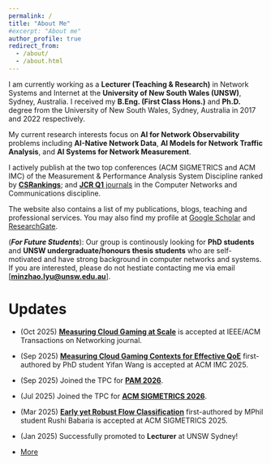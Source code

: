 ```yaml
---
permalink: /
title: "About Me"
#excerpt: "About me"
author_profile: true
redirect_from: 
  - /about/
  - /about.html
---
```


I am currently working as a **Lecturer (Teaching & Research)** in Network Systems and Internet at the **University of New South Wales (UNSW)**, Sydney, Australia.
I received my **B.Eng. (First Class Hons.)** and **Ph.D.** degree from the University of New South Wales, Sydney, Australia in 2017 and 2022 respectively. 

My current research interests focus on **AI for Network Observability** problems including **AI-Native Network Data**, **AI Models for Network Traffic Analysis**, and **AI Systems for Network Measurement**.

I actively publish at the two top conferences (ACM SIGMETRICS and ACM IMC) of the Measurement & Performance Analysis System Discipline ranked by [**CSRankings**](https://csrankings.org/#/fromyear/2022/toyear/2025/index?metrics&au); and [**JCR Q1** journals](https://www.scimagojr.com/index.php) in the Computer Networks and Communications discipline.


The website also contains a list of my publications, blogs, teaching and professional services. You may also find my profile at [Google Scholar](https://scholar.google.com.au/citations?hl=en&user=6oFRlVcAAAAJ) and [ResearchGate](https://www.researchgate.net/profile/Minzhao-Lyu).

(***For Future Students***): Our group is continously looking for **PhD students** and **UNSW undergraduate/honours thesis students** who are self-motivated and have strong background in computer networks and systems. If you are interested, please do not hestiate contacting me via email [**minzhao.lyu@unsw.edu.au**].


Updates
======
* (Oct 2025) [**Measuring Cloud Gaming at Scale**](https://minzhaolyu.github.io/publications/) is accepted at IEEE/ACM Transactions on Networking journal.

* (Sep 2025) [**Measuring Cloud Gaming Contexts for Effective QoE**](https://minzhaolyu.github.io/publications/) first-authored by PhD student Yifan Wang is accepted at ACM IMC 2025.

* (Sep 2025) Joined the TPC for [**PAM 2026**](https://pam2026.at/committees/).

* (Jul 2025) Joined the TPC for [**ACM SIGMETRICS 2026**](https://www.sigmetrics.org/sigmetrics2026/program_committee.html).

* (Mar 2025) [**Early yet Robust Flow Classification**](https://minzhaolyu.github.io/publications/) first-authored by MPhil student Rushi Babaria is accepted at ACM SIGMETRICS 2025.

* (Jan 2025) Successfully promoted to **Lecturer** at UNSW Sydney!


* [More](https://minzhaolyu.github.io/update/)



<!-- Publications by featured topics:
======

* [This link for full list of my publication](https://minzhaolyu.github.io/publications/)

* **Network Measurement for Internet Services**: [SIGMETRICS25](https://arxiv.org/pdf/2504.02174), [IMC24](https://dl.acm.org/doi/10.1145/3646547.3688435), [MetaCom24](https://ieeexplore.ieee.org/document/10740019), [EMS24](https://dl.acm.org/doi/10.1145/3672196.3673400), [SIGMETRICS24](https://dl.acm.org/doi/10.1145/3626786), [Networking24](https://ieeexplore.ieee.org/abstract/document/10619817), [PAM24](https://link.springer.com/chapter/10.1007/978-3-031-56249-5_3), [AINTEC24-1](https://dl.acm.org/doi/10.1145/3674213.3674214), [AINTEC22](https://dl.acm.org/doi/10.1145/3570748.3570749), [TNSM19](https://ieeexplore.ieee.org/document/8765778), [NOMS18](https://ieeexplore.ieee.org/abstract/document/8406200).

* **Network Measurement for Cybersecurity**: [AINTEC24-2](https://dl.acm.org/doi/10.1145/3674213.3674216), [NOMS24](https://ieeexplore.ieee.org/document/10575272), [ComNet23](https://doi.org/10.1016/j.comnet.2023.109873), [CSUR23](https://dl.acm.org/doi/abs/10.1145/3547331), [Access24](https://ieeexplore.ieee.org/document/10571950), [ComNet22](https://www.sciencedirect.com/science/article/pii/S1389128622004212), [TNSM22](https://ieeexplore.ieee.org/document/9951392), [TNSM21](https://ieeexplore.ieee.org/abstract/document/9316919), [IoTJ21](https://ieeexplore.ieee.org/abstract/document/9273056), [PAM19](https://link.springer.com/chapter/10.1007/978-3-030-15986-3_9), [WiSec17](https://dl.acm.org/doi/abs/10.1145/3098243.3098264). -->




<!-- <script type="text/javascript" src="//rf.revolvermaps.com/0/0/1.js?i=56b90rck1lh&amp;s=310&amp;m=8&amp;v=true&amp;r=false&amp;b=000000&amp;n=true&amp;c=00ff6c" async="async"></script> -->

